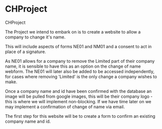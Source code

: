 CHProject
=========

CHProject

The Project we intend to embark on is to create a website to allow a company to change it's name.

This will include aspects of forms NE01 and NM01 and a consent to act in place of a signature.

As NE01 allows for a company to remove the Limited part of their company name, it is sensible to have this as an option on the change of name webform. The NE01 will later also be added to be accessed independently, for cases where removing 'Limited' is the only change a company wishes to make.

Once a company name and id have been confirmed with the database an image will be pulled from google images, this will be their company logo - this is where we will implement non-blocking. If we have time later on we may implement a confirmation of change of name via email.

The first step for this website will be to create a form to confirm an existing company name and id.
